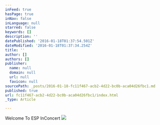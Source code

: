 ```yaml
---
inFeed: true
hasPage: true
inNav: false
inLanguage: null
starred: false
keywords: []
description: ''
datePublished: '2016-01-18T01:37:54.501Z'
dateModified: '2016-01-18T01:37:34.254Z'
title: ''
author: []
authors: []
publisher:
  name: null
  domain: null
  url: null
  favicon: null
sourcePath: _posts/2016-01-18-fc11f467-acb2-4d22-bc0b-aca04d26fbc1.md
published: true
url: fc11f467-acb2-4d22-bc0b-aca04d26fbc1/index.html
_type: Article

---
```

Welcome To ESP InConcert
![](https://the-grid-user-content.s3-us-west-2.amazonaws.com/ecb8a68d-255a-49c1-86b8-b0be73747f52.png)